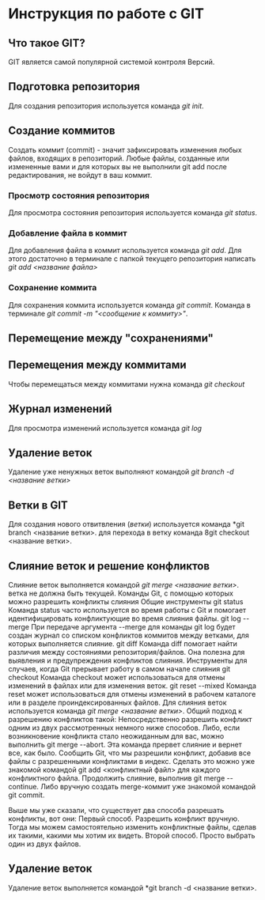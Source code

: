 # Инструкция по работе с GIT

## Что такое GIT?
GIT является самой популярной системой контроля Версий.

## Подготовка репозитория
Для создания репозитория используется команда *git init*.

## Создание коммитов
Создать коммит (commit) - значит зафиксировать изменения любых файлов, входящих в репозиторий. Любые файлы, созданные или измененные вами и для которых вы не выполнили git add после редактирования, не войдут в ваш коммит.

### Просмотр состояния репозитория
Для просмотра состояния репозитория используется команда *git status*.

 ### Добавление файла в коммит
 Для добавления файла в коммит используется команда *git add*. Для этого достаточно в терминале с папкой текущего репозитория написать *git add <название файла>*


 ### Сохранение коммита
 Для сохранения коммита используется команда *git commit*. Команда в терминале *git commit -m "<сообщение к коммиту>"*.

## Перемещение между "сохранениями"

## Перемещения между коммитами
Чтобы перемещаться между коммитами  нужна команда *git checkout*

## Журнал изменений
Для просмотра изменений используется команда *git log* 

## Удаление веток 
Удаление уже ненужных веток выполняют командой *git branch -d <название ветки>*

## Ветки в GIT
Для создания нового отвитвления (*ветки*) используется команда *git branch <название ветки>. для перехода в ветку команда 8git checkout <название ветки>.

## Слияние веток и решение конфликтов 
 Слияние веток выполняется командой *git merge <название ветки>*. ветка не должна быть текущей.
 Команды Git, с помощью которых можно разрешить конфликты слияния
Общие инструменты
git status
Команда status часто используется во время работы с Git и помогает идентифицировать конфликтующие во время слияния файлы.
git log --merge
При передаче аргумента --merge для команды git log будет создан журнал со списком конфликтов коммитов между ветками, для которых выполняется слияние.
git diff
Команда diff помогает найти различия между состояниями репозитория/файлов. Она полезна для выявления и предупреждения конфликтов слияния.
Инструменты для случаев, когда Git прерывает работу в самом начале слияния
git checkout
Команда checkout может использоваться для отмены изменений в файлах или для изменения веток.
git reset --mixed
Команда reset может использоваться для отмены изменений в рабочем каталоге или в разделе проиндексированных файлов.
  Для слияния веток используется команда *git merge <название ветки>*. 
 Общий подход к разрешению конфликтов такой:
Непосредственно разрешить конфликт одним из двух рассмотренных немного ниже способов. Либо, если возникновение конфликта стало неожиданным для вас, можно выполнить git merge --abort. Эта команда прервет слияние и вернет все, как было.
Сообщить Git, что мы разрешили конфликт, добавив все файлы с разрешенными конфликтами в индекс. Сделать это можно уже знакомой командой git add <конфликтный файл> для каждого конфликтного файла.
Продолжить слияние, выполнив git merge --continue. Либо вручную создать merge-коммит уже знакомой командой git commit.

Выше мы уже сказали, что существует два способа разрешать конфликты, вот они:
Первый способ. Разрешить конфликт вручную. Тогда мы можем самостоятельно изменить конфликтные файлы, сделав их такими, какими мы хотим их видеть.
Второй способ. Просто выбрать один из двух файлов.

## Удаление веток
Удаление веток выполняется командой *git branch -d <название ветки>.